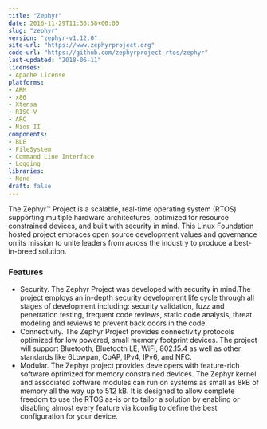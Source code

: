 ```yaml
---
title: "Zephyr"
date: 2016-11-29T11:36:58+00:00
slug: "zephyr"
version: "zephyr-v1.12.0"
site-url: "https://www.zephyrproject.org"
code-url: "https://github.com/zephyrproject-rtos/zephyr"
last-updated: "2018-06-11"
licenses: 
- Apache License
platforms:
- ARM
- x86
- Xtensa
- RISC-V
- ARC
- Nios II
components:
- BLE
- FileSystem
- Command Line Interface
- Logging
libraries:
- None
draft: false
---
```

The Zephyr™ Project is a scalable, real-time operating system (RTOS) supporting multiple hardware architectures, optimized for resource constrained devices, and built with security in mind. This Linux Foundation hosted project embraces open source development values and governance on its mission to unite leaders from across the industry to produce a best-in-breed solution.

<!--more-->

### Features
- Security. The Zephyr Project was developed with security in mind.The project employs an in-depth security development life cycle through all stages of development including: security validation, fuzz and penetration testing, frequent code reviews, static code analysis, threat modeling and reviews to prevent back doors in the code.
- Connectivity. The Zephyr Project provides connectivity protocols optimized for low powered, small memory footprint devices. The project will support Bluetooth, Bluetooth LE, WiFi, 802.15.4 as well as other standards like 6Lowpan, CoAP, IPv4, IPv6, and NFC.
- Modular. The Zephyr project provides developers with feature-rich software optimized for memory constrained devices. The Zephyr kernel and associated software modules can run on systems as small as 8kB of memory all the way up to 512 kB. It is designed to allow complete freedom to use the RTOS as-is or to tailor a solution by enabling or disabling almost every feature via kconfig to define the best configuration for your device.


